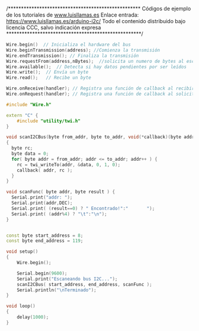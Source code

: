 /***************************************************
Códigos de ejemplo de los tutoriales de www.luisllamas.es
Enlace entrada: https://www.luisllamas.es/arduino-i2c/
Todo el contenido distribuido bajo licencia CCC, salvo indicación expresa
****************************************************/

```cpp
Wire.begin()  // Inicializa el hardware del bus
Wire.beginTransmission(address); //Comienza la transmisión
Wire.endTransmission(); // Finaliza la transmisión
Wire.requestFrom(address,nBytes);  //solicita un numero de bytes al esclavo en la dirección address
Wire.available();  // Detecta si hay datos pendientes por ser leídos
Wire.write();  // Envía un byte
Wire.read();   // Recibe un byte

Wire.onReceive(handler); // Registra una función de callback al recibir un dato
Wire.onRequest(handler); // Registra una función de callback al solicitar un dato
```

```cpp
#include "Wire.h"

extern "C" { 
    #include "utility/twi.h"
}

void scanI2CBus(byte from_addr, byte to_addr, void(*callback)(byte address, byte result) ) 
{
  byte rc;
  byte data = 0;
  for( byte addr = from_addr; addr <= to_addr; addr++ ) {
    rc = twi_writeTo(addr, &data, 0, 1, 0);
    callback( addr, rc );
  }
}

void scanFunc( byte addr, byte result ) {
  Serial.print("addr: ");
  Serial.print(addr,DEC);
  Serial.print( (result==0) ? " Encontrado!":"       ");
  Serial.print( (addr%4) ? "\t":"\n");
}


const byte start_address = 8;
const byte end_address = 119;

void setup()
{
    Wire.begin();

    Serial.begin(9600);
    Serial.print("Escaneando bus I2C...");
    scanI2CBus( start_address, end_address, scanFunc );
    Serial.println("\nTerminado");
}

void loop() 
{
    delay(1000);
}
```